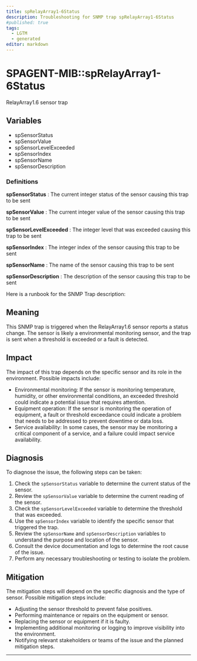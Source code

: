 ```yaml
---
title: spRelayArray1-6Status
description: Troubleshooting for SNMP trap spRelayArray1-6Status
#published: true
tags:
  - LGTM
  - generated
editor: markdown
---
```


# SPAGENT-MIB::spRelayArray1-6Status 

RelayArray1.6 sensor trap 


## Variables


  - spSensorStatus
  - spSensorValue
  - spSensorLevelExceeded
  - spSensorIndex
  - spSensorName
  - spSensorDescription 

### Definitions 


**spSensorStatus** 
: The current integer status of the sensor causing this trap to be sent 

**spSensorValue** 
: The current integer value of the sensor causing this trap to be sent 

**spSensorLevelExceeded** 
: The integer level that was exceeded causing this trap to be sent 

**spSensorIndex** 
: The integer index of the sensor causing this trap to be sent 

**spSensorName** 
: The name of the sensor causing this trap to be sent 

**spSensorDescription** 
: The description of the sensor causing this trap to be sent 


Here is a runbook for the SNMP Trap description:

## Meaning

This SNMP trap is triggered when the RelayArray1.6 sensor reports a status change. The sensor is likely a environmental monitoring sensor, and the trap is sent when a threshold is exceeded or a fault is detected.

## Impact

The impact of this trap depends on the specific sensor and its role in the environment. Possible impacts include:

* Environmental monitoring: If the sensor is monitoring temperature, humidity, or other environmental conditions, an exceeded threshold could indicate a potential issue that requires attention.
* Equipment operation: If the sensor is monitoring the operation of equipment, a fault or threshold exceedance could indicate a problem that needs to be addressed to prevent downtime or data loss.
* Service availability: In some cases, the sensor may be monitoring a critical component of a service, and a failure could impact service availability.

## Diagnosis

To diagnose the issue, the following steps can be taken:

1. Check the `spSensorStatus` variable to determine the current status of the sensor.
2. Review the `spSensorValue` variable to determine the current reading of the sensor.
3. Check the `spSensorLevelExceeded` variable to determine the threshold that was exceeded.
4. Use the `spSensorIndex` variable to identify the specific sensor that triggered the trap.
5. Review the `spSensorName` and `spSensorDescription` variables to understand the purpose and location of the sensor.
6. Consult the device documentation and logs to determine the root cause of the issue.
7. Perform any necessary troubleshooting or testing to isolate the problem.

## Mitigation

The mitigation steps will depend on the specific diagnosis and the type of sensor. Possible mitigation steps include:

* Adjusting the sensor threshold to prevent false positives.
* Performing maintenance or repairs on the equipment or sensor.
* Replacing the sensor or equipment if it is faulty.
* Implementing additional monitoring or logging to improve visibility into the environment.
* Notifying relevant stakeholders or teams of the issue and the planned mitigation steps.
---




